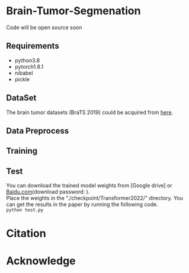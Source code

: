 # Brain-Tumor-Segmenation
Code will be open source soon
## Requirements
* python3.8  
* pytorch1.8.1  
* nibabel  
* pickle  
## DataSet
The brain tumor datasets (BraTS 2019) could be acquired from [here](https://ipp.cbica.upenn.edu/).
## Data Preprocess
## Training
## Test
You can download the trained model weights from [Google drive] or [Baidu.com](https://pan.baidu.com/share/init?surl=HrBMl1aZWurJ--SSBZIiZA)(download password: ).  
Place the weights in the "./checkpoint/Transformer2022/" directory. You can get the results in the paper by running the following code.  
` python test.py `
# Citation
# Acknowledge
